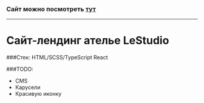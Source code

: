 ### Сайт можно посмотреть [тут](http://lestudio.qgncc.com/)

----
# Сайт-лендинг ателье LeStudio
###Стек:
HTML/SCSS/TypeScript React

###TODO:
+ CMS
+ Карусели
+ Красивую иконку